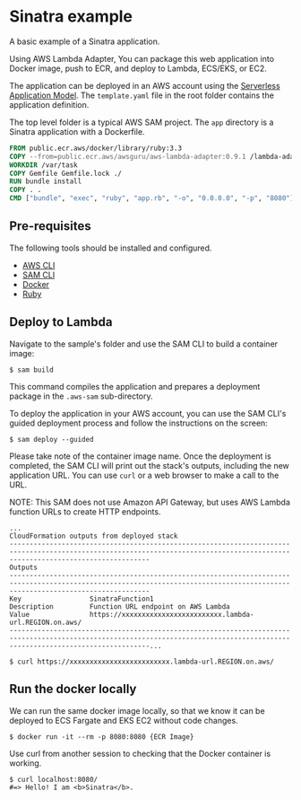 # Sinatra example
A basic example of a Sinatra application.

Using AWS Lambda Adapter, You can package this web application into Docker image, push to ECR, and deploy to Lambda, ECS/EKS, or EC2.

The application can be deployed in an AWS account using the [Serverless Application Model](https://github.com/awslabs/serverless-application-model). The `template.yaml` file in the root folder contains the application definition.

The top level folder is a typical AWS SAM project. The `app` directory is a Sinatra application with a Dockerfile.

```dockerfile
FROM public.ecr.aws/docker/library/ruby:3.3
COPY --from=public.ecr.aws/awsguru/aws-lambda-adapter:0.9.1 /lambda-adapter /opt/extensions/lambda-adapter
WORKDIR /var/task
COPY Gemfile Gemfile.lock ./
RUN bundle install
COPY . .
CMD ["bundle", "exec", "ruby", "app.rb", "-o", "0.0.0.0", "-p", "8080"]
```

## Pre-requisites

The following tools should be installed and configured.
* [AWS CLI](https://aws.amazon.com/cli/)
* [SAM CLI](https://github.com/awslabs/aws-sam-cli)
* [Docker](https://www.docker.com/products/docker-desktop)
* [Ruby](https://www.ruby-lang.org/)

## Deploy to Lambda

Navigate to the sample's folder and use the SAM CLI to build a container image:

```shell
$ sam build
```

This command compiles the application and prepares a deployment package in the `.aws-sam` sub-directory.

To deploy the application in your AWS account, you can use the SAM CLI's guided deployment process and follow the instructions on the screen:

```shell
$ sam deploy --guided
```

Please take note of the container image name.
Once the deployment is completed, the SAM CLI will print out the stack's outputs, including the new application URL. You can use `curl` or a web browser to make a call to the URL.

NOTE: This SAM does not use Amazon API Gateway, but uses AWS Lambda function URLs to create HTTP endpoints.

```shell
...
CloudFormation outputs from deployed stack
-------------------------------------------------------------------------------------------------------------------------------------------------------------------------------
Outputs
-------------------------------------------------------------------------------------------------------------------------------------------------------------------------------
Key                 SinatraFunction1
Description         Function URL endpoint on AWS Lambda
Value               https://xxxxxxxxxxxxxxxxxxxxxxxxx.lambda-url.REGION.on.aws/
-------------------------------------------------------------------------------------------------------------------------------------------------------------------------------...

$ curl https://xxxxxxxxxxxxxxxxxxxxxxxxx.lambda-url.REGION.on.aws/
```

## Run the docker locally

We can run the same docker image locally, so that we know it can be deployed to ECS Fargate and EKS EC2 without code changes.

```shell
$ docker run -it --rm -p 8080:8080 {ECR Image}
```

Use curl from another session to checking that the Docker container is working.

```shell
$ curl localhost:8080/
#=> Hello! I am <b>Sinatra</b>.
```
